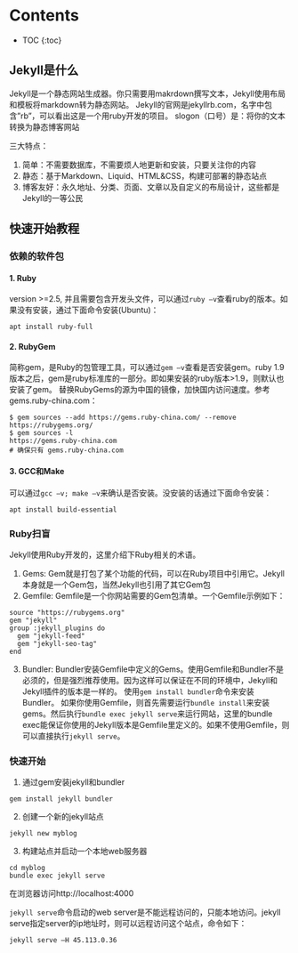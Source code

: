 # Contents
* TOC 
{:toc}


## Jekyll是什么

Jekyll是一个静态网站生成器。你只需要用makrdown撰写文本，Jekyll使用布局和模板将markdown转为静态网站。
Jekyll的官网是jekyllrb.com，名字中包含”rb”，可以看出这是一个用ruby开发的项目。
slogon（口号）是：将你的文本转换为静态博客网站

三大特点：
1. 简单：不需要数据库，不需要烦人地更新和安装，只要关注你的内容
2. 静态：基于Markdown、Liquid、HTML&CSS，构建可部署的静态站点
3. 博客友好：永久地址、分类、页面、文章以及自定义的布局设计，这些都是Jekyll的一等公民

## 快速开始教程

### 依赖的软件包

#### 1. Ruby
version >=2.5, 并且需要包含开发头文件，可以通过`ruby –v`查看ruby的版本。如果没有安装，通过下面命令安装(Ubuntu)：
```
apt install ruby-full
```

#### 2. RubyGem
简称gem，是Ruby的包管理工具，可以通过`gem –v`查看是否安装gem。ruby 1.9版本之后，gem是ruby标准库的一部分。即如果安装的ruby版本>1.9，则默认也安装了gem。
替换RubyGems的源为中国的镜像，加快国内访问速度。参考gems.ruby-china.com：
```
$ gem sources --add https://gems.ruby-china.com/ --remove https://rubygems.org/
$ gem sources -l
https://gems.ruby-china.com
# 确保只有 gems.ruby-china.com
```

#### 3. GCC和Make
可以通过`gcc –v; make –v`来确认是否安装。没安装的话通过下面命令安装：
```
apt install build-essential
```

### Ruby扫盲
Jekyll使用Ruby开发的，这里介绍下Ruby相关的术语。
1. Gems: 
	Gem就是打包了某个功能的代码，可以在Ruby项目中引用它。Jekyll本身就是一个Gem包，当然Jekyll也引用了其它Gem包
2. Gemfile: 
	Gemfile是一个你网站需要的Gem包清单。一个Gemfile示例如下：
```
source "https://rubygems.org"
gem "jekyll"
group :jekyll_plugins do
  gem "jekyll-feed"
  gem "jekyll-seo-tag"
end
```
3. Bundler: 
	Bundler安装Gemfile中定义的Gems。使用Gemfile和Bundler不是必须的，但是强烈推荐使用。因为这样可以保证在不同的环境中，Jekyll和Jekyll插件的版本是一样的。
	使用`gem install bundler`命令来安装Bundler。
	如果你使用Gemfile，则首先需要运行`bundle install`来安装gems。然后执行`bundle exec jekyll serve`来运行网站，这里的bundle exec能保证你使用的Jekyll版本是Gemfile里定义的。如果不使用Gemfile，则可以直接执行`jekyll serve`。

### 快速开始
1. 通过gem安装jekyll和bundler
```
gem install jekyll bundler
```
2. 创建一个新的jekyll站点
```
jekyll new myblog
```
3. 构建站点并启动一个本地web服务器
```
cd myblog
bundle exec jekyll serve
```
在浏览器访问http://localhost:4000

`jekyll serve`命令启动的web server是不能远程访问的，只能本地访问。jekyll serve指定server的ip地址时，则可以远程访问这个站点，命令如下：
```
jekyll serve –H 45.113.0.36
```

